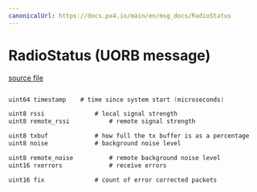 ```yaml
---
canonicalUrl: https://docs.px4.io/main/en/msg_docs/RadioStatus
---
```


# RadioStatus (UORB message)



[source file](https://github.com/PX4/PX4-Autopilot/blob/release/1.14/msg/RadioStatus.msg)

```c

uint64 timestamp	# time since system start (microseconds)

uint8 rssi				# local signal strength
uint8 remote_rssi			# remote signal strength

uint8 txbuf				# how full the tx buffer is as a percentage
uint8 noise				# background noise level

uint8 remote_noise			# remote background noise level
uint16 rxerrors				# receive errors

uint16 fix				# count of error corrected packets

```
